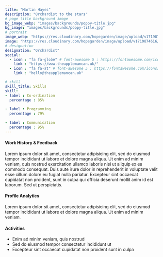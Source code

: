 ```yaml
---
title: "Martin Hayes"
description: "Orchardist to the stars"
# page title background image
bg_image_webp: "images/backgrounds/poppy-title.jpg"
bg_image: "images/backgrounds/poppy-title.jpg"
# portrait
image_webp: "https://res.cloudinary.com/hopegarden/image/upload/v1719874616/martin-hayes-orchardist.webp"
image: "https://res.cloudinary.com/hopegarden/image/upload/v1719874616/martin-hayes-orchardist.jpg"
# designation
designation: "Orchardist"
social:
  - icon : "fa fa-globe" # font-awesome 5 : https://fontawesome.com/icons/
    link : "https://www.theapplemancan.uk/"
  - icon : "fa fa-at" # font-awesome 5 : https://fontawesome.com/icons/
    link : "hello@theapplemancan.uk"

# skill
skill_title: Skills
skill:
- label : Co-ordination
  percentage : 85%
  
- label : Programming
  percentage : 79%
  
- label : Communication
  percentage : 95%
---
```


#### Work History & Feedback
Lorem ipsum dolor sit amet, consectetur adipisicing elit, sed do eiusmod tempor incididunt ut labore et dolore magna aliqua. Ut enim ad minim veniam, quis nostrud exercitation ullamco laboris nisi ut aliquip ex ea commodo consequat. Duis aute irure dolor in reprehenderit in voluptate velit esse cillum dolore eu fugiat nulla pariatur. Excepteur sint occaecat cupidatat non proident, sunt in culpa qui officia deserunt mollit anim id est laborum. Sed ut perspiciatis.

#### Profile Analytics
Lorem ipsum dolor sit amet, consectetur adipisicing elit, sed do eiusmod tempor incididunt ut labore et dolore magna aliqua. Ut enim ad minim veniam.

#### Activities
* Enim ad minim veniam, quis nostrud
* Sed do eiusmod tempor consectetur incididunt ut
* Excepteur sint occaecat cupidatat non proident sunt in culpa

